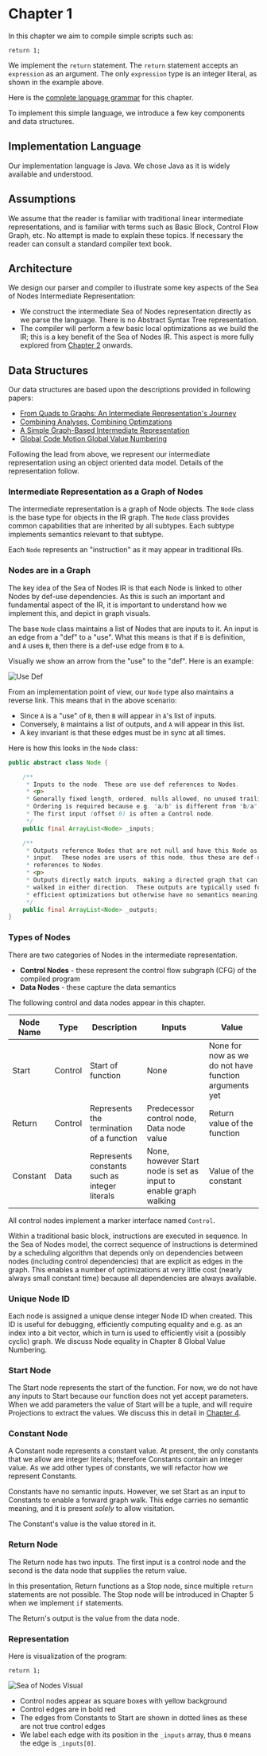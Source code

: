 # Chapter 1

In this chapter we aim to compile simple scripts such as:

```
return 1;
```

We implement the `return` statement.
The `return` statement accepts an `expression` as an argument.
The only `expression` type is an integer literal, as shown in the example above. 

Here is the [complete language grammar](docs/01-grammar.md) for this chapter. 

To implement this simple language, we introduce a few key components and data structures.

## Implementation Language

Our implementation language is Java. We chose Java as it is widely available and understood.

## Assumptions

We assume that the reader is familiar with traditional linear intermediate representations, and is familiar with terms such as Basic Block, Control Flow Graph, etc. No attempt is made to explain these topics.
If necessary the reader can consult a standard compiler text book.

## Architecture

We design our parser and compiler to illustrate some key aspects of the Sea of Nodes
Intermediate Representation: 

* We construct the intermediate Sea of Nodes representation directly as we parse the language. There is no Abstract Syntax Tree representation.
* The compiler will perform a few basic local optimizations as we build the IR; this is a key benefit of the Sea of Nodes IR. This aspect is more fully explored from [Chapter 2](../chapter02/README.md) onwards.

## Data Structures

Our data structures are based upon the descriptions provided in following papers:

* [From Quads to Graphs: An Intermediate Representation's Journey](http://softlib.rice.edu/pub/CRPC-TRs/reports/CRPC-TR93366-S.pdf)
* [Combining Analyses, Combining Optimzations](https://scholarship.rice.edu/bitstream/handle/1911/96451/TR95-252.pdf)
* [A Simple Graph-Based Intermediate Representation](https://www.oracle.com/technetwork/java/javase/tech/c2-ir95-150110.pdf)
* [Global Code Motion Global Value Numbering](https://courses.cs.washington.edu/courses/cse501/06wi/reading/click-pldi95.pdf)

Following the lead from above, we represent our intermediate representation using an object oriented data model. Details of the
representation follow.

### Intermediate Representation as a Graph of Nodes

The intermediate representation is a graph of Node objects. The `Node` class is the base type for objects in the IR graph.
The `Node` class provides common capabilities that are inherited by all subtypes. 
Each subtype implements semantics relevant to that subtype.

Each `Node` represents an "instruction" as it may appear in traditional IRs.

### Nodes are in a Graph

The key idea of the Sea of Nodes IR is that each Node is linked to other Nodes by def-use dependencies.
As this is such an important and fundamental aspect of the IR, it is important to understand how we implement this, and depict in graph visuals.

The base `Node` class maintains a list of Nodes that are inputs to it. An input is an edge from a "def" to a "use". What this means is that if `B` is definition, and `A` uses `B`,
then there is a def-use edge from `B` to `A`.

Visually we show an arrow from the "use" to the "def". Here is an example:

![Use Def](./docs/01-use-def.svg)

From an implementation point of view, our `Node` type also maintains a reverse link.
This means that in the above scenario:

* Since `A` is a "use" of `B`, then `B` will appear in `A`'s list of inputs.
* Conversely, `B` maintains a list of outputs, and `A` will appear in this list.
* A key invariant is that these edges must be in sync at all times.

Here is how this looks in the `Node` class:

```java
public abstract class Node {

    /**
     * Inputs to the node. These are use-def references to Nodes.
     * <p>
     * Generally fixed length, ordered, nulls allowed, no unused trailing space.
     * Ordering is required because e.g. "a/b" is different from "b/a".
     * The first input (offset 0) is often a Control node.
     */
    public final ArrayList<Node> _inputs;

    /**
     * Outputs reference Nodes that are not null and have this Node as an
     * input.  These nodes are users of this node, thus these are def-use
     * references to Nodes.
     * <p>
     * Outputs directly match inputs, making a directed graph that can be
     * walked in either direction.  These outputs are typically used for
     * efficient optimizations but otherwise have no semantics meaning.
     */
    public final ArrayList<Node> _outputs;
}
```

### Types of Nodes

There are two categories of Nodes in the intermediate representation.

* **Control Nodes** - these represent the control flow subgraph (CFG) of the compiled program
* **Data Nodes** - these capture the data semantics

The following control and data nodes appear in this chapter.

| Node Name | Type    | Description                                   | Inputs                                                           | Value                                                 |
|-----------|---------|-----------------------------------------------|------------------------------------------------------------------|-------------------------------------------------------|
| Start     | Control | Start of function                             | None                                                             | None for now as we do not have function arguments yet |
| Return    | Control | Represents the termination of a function      | Predecessor control node, Data node value                        | Return value of the function                          |
| Constant  | Data    | Represents constants such as integer literals | None, however Start node is set as input to enable graph walking | Value of the constant                                 |

All control nodes implement a marker interface named `Control`.

Within a traditional basic block, instructions are executed in sequence. In the Sea of Nodes model, the correct sequence of instructions is determined by a scheduling 
algorithm that depends only on dependencies between nodes (including control dependencies) that are explicit as edges in the graph. This enables a number of optimizations 
at very little cost (nearly always small constant time) because all dependencies are always available.

### Unique Node ID

Each node is assigned a unique dense integer Node ID when created. This ID is
useful for debugging, efficiently computing equality and e.g. as an index into
a bit vector, which in turn is used to efficiently visit a (possibly cyclic)
graph.  We discuss Node equality in Chapter 8 Global Value Numbering.

### Start Node

The Start node represents the start of the function.  For now, we do not have any inputs to Start because our function does not 
yet accept parameters.  When we add parameters the value of Start will be a tuple, and will require Projections to extract the values. 
We discuss this in detail in [Chapter 4](../chapter04/README.md).

### Constant Node

A Constant node represents a constant value.  At present, the only constants
that we allow are integer literals; therefore Constants contain an integer
value. As we add other types of constants, we will refactor how we represent
Constants.

Constants have no semantic inputs. However, we set Start as an input to
Constants to enable a forward graph walk.  This edge carries no semantic
meaning, and it is present _solely_ to allow visitation.

The Constant's value is the value stored in it.

### Return Node

The Return node has two inputs.  The first input is a control node and the
second is the data node that supplies the return value.

In this presentation, Return functions as a Stop node, since multiple `return` statements are not possible.
The Stop node will be introduced in Chapter 5 when we implement `if` statements. 

The Return's output is the value from the data node.

### Representation

Here is visualization of the program:

```
return 1;
```

![Sea of Nodes Visual](./docs/01-graph.svg)

* Control nodes appear as square boxes with yellow background
* Control edges are in bold red
* The edges from Constants to Start are shown in dotted lines as these are not true control edges
* We label each edge with its position in the `_inputs` array, thus `0` means the edge is `_inputs[0]`.
